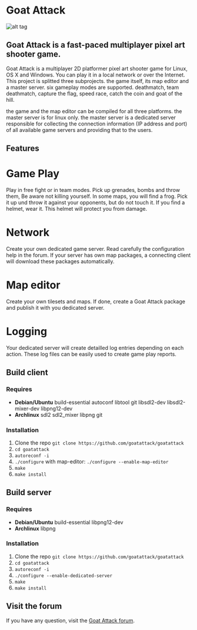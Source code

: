 # Goat Attack
![alt tag](https://raw.githubusercontent.com/goatattack/goatattack/master/goatattack1.png)

## Goat Attack is a fast-paced multiplayer pixel art shooter game.
Goat Attack is a multiplayer 2D platformer pixel art shooter game for Linux, OS X and Windows. You can play it in a local network or over the Internet. This project is splitted three subprojects. the game itself, its map editor and a master server. six gameplay modes are supported. deathmatch, team deathmatch, capture the flag, speed race, catch the coin and goat of the hill.

the game and the map editor can be compiled for all three platforms. the master server is for linux only. the master server is a dedicated server responsible for collecting the connection information (IP address and port) of all available game servers and providing that to the users.

## Features
# Game Play
Play in free fight or in team modes. Pick up grenades, bombs and throw them, Be aware not killing yourself. In some maps, you will find a frog. Pick it up und throw it against your opponents, but do not touch it. If you find a helmet, wear it. This helmet will protect you from damage.

# Network
Create your own dedicated game server. Read carefully the configuration help in the forum. If your server has own map packages, a connecting client will download these packages automatically.

# Map editor
Create your own tilesets and maps. If done, create a Goat Attack package and publish it with you dedicated server.

# Logging
Your dedicated server will create detailled log entries depending on each action. These log files can be easily used to create game play reports.

## Build client
### Requires
* **Debian/Ubuntu** build-essential autoconf libtool git libsdl2-dev libsdl2-mixer-dev libpng12-dev
* **Archlinux** sdl2 sdl2_mixer libpng git

### Installation
1. Clone the repo `git clone https://github.com/goatattack/goatattack`
2. `cd goatattack`
2. `autoreconf -i`
3. `./configure` with map-editor: `./configure --enable-map-editor`
4. `make`
5. `make install`

## Build server
### Requires
* **Debian/Ubuntu** build-essential libpng12-dev
* **Archlinux** libpng

### Installation
1. Clone the repo `git clone https://github.com/goatattack/goatattack`
2. `cd goatattack`
2. `autoreconf -i`
3. `./configure --enable-dedicated-server`
4. `make`
5. `make install`

## Visit the forum
If you have any question, visit the [Goat Attack forum](http://forum.goatattack.net).

